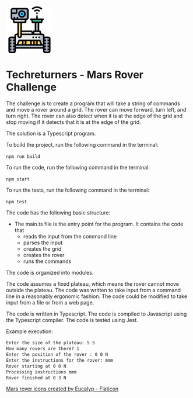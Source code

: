 ![Mars Rover](rover_128.png)
# Techreturners - Mars Rover Challenge 

The challenge is to create a program that will take a string of commands and move a rover around a grid. The rover can move forward, turn left, and turn right. The rover can also detect when it is at the edge of the grid and stop moving if it detects that it is at the edge of the grid.

The solution is a Typescript program.

To build the project, run the following command in the terminal:

`npm run build`

To run the code, run the following command in the terminal:

`npm start`

To run the tests, run the following command in the terminal:

`npm test`

The code has the following basic structure:
- The main.ts file is the entry point for the program. It contains the code that
    - reads the input from the command line
    - parses the input
    - creates the grid
    - creates the rover
    - runs the commands

The code is organized into modules.

The code assumes a fixed plateau, which means the rover cannot move outside the plateau.
The code was written to take input from a command line in a reasonably ergonomic fashion. The code could be modified to take input from a file or from a web page.

The code is written in Typescript. The code is compiled to Javascript using the Typescript compiler. The code is tested using Jest.

Example execution:

```console
Enter the size of the plateau: 5 5
How many rovers are there? 1
Enter the position of the rover : 0 0 N
Enter the instructions for the rover: mmm
Rover starting at 0 0 N
Processing instructions mmm
Rover finished at 0 3 N
```

<a href="https://www.flaticon.com/free-icons/mars-rover" title="mars rover icons">Mars rover icons created by Eucalyp - Flaticon</a>